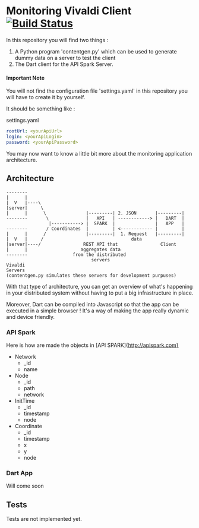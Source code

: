 Monitoring Vivaldi Client [![Build Status](https://drone.io/github.com/callicles/VivaldiMonitoring/status.png)](https://drone.io/github.com/callicles/VivaldiMonitoring/latest)
=========================

In this repository you will find two things :

1. A Python program 'contentgen.py' which can be used to generate dummy data on a server to test the client
2. The Dart client for the API Spark Server.

#### Important Note
You will not find the configuration file 'settings.yaml' in this repository you will have to create it by yourself.

It should be something like :

settings.yaml
```yaml
rootUrl: <yourApiUrl>
login: <yourApiLogin>
password: <yourApiPassword>
```

You may now want to know a little bit more about the monitoring application architecture.

Architecture
------------
    
    --------
    |      |
    |  V   |----\
    |server|     \
    |      |      \               |---------| 2. JSON       |---------|
    --------       \              |   API   | ------------> |   DART  |
                    |-----------> |  SPARK  |               |   APP   |
    --------       / Coordinates  |         | <------------ |         |
    |      |      /               |---------|  1. Request   |---------|
    |  V   |     /                                 data
    |server|----/                REST API that                Client
    |      |                    aggregates data
    --------                 from the distributed
                                    servers
    Vivaldi
    Servers
    (contentgen.py simulates these servers for development purpuses)

With that type of architecture, you can get an overview of what's happening in your distributed system without having to put a big infrastructure in place.

Moreover, Dart can be compiled into Javascript so that the app can be executed in a simple browser ! It's a way of making the app really dynamic and device friendly.

### API Spark
Here is how are made the objects in [API SPARK]{http://apispark.com}

* Network
    - _id
    - name
* Node
    - _id
    - path
    - network
* InitTime
    - _id
    - timestamp
    - node
* Coordinate
    - _id
    - timestamp
    - x
    - y
    - node

### Dart App
Will come soon

Tests
-----

Tests are not implemented yet.